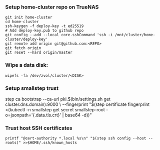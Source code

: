 ### Setup home-cluster repo on TrueNAS

```
git init home-cluster
cd home-cluster
ssh-keygen -f deploy-key -t ed25519
# Add deploy-key.pub to github repo
git config --add --local core.sshCommand 'ssh -i /mnt/cluster/home-cluster/deploy-key'
git remote add origin git@github.com:<REPO>
git fetch origin
git reset --hard origin/master
```

### Wipe a data disk:

```
wipefs -fa /dev/zvol/cluster/<DISK>
```

### Setup smallstep trust

step ca bootstrap --ca-url pki.$(bin/settings.sh get cluster.dns.domain):9000 \
	--fingerprint "$(step certificate fingerprint <(kubectl -n smallstep get secret smallstep-root -o=jsonpath='{.data.tls\.crt}' | base64 -d))"

### Trust host SSH certificates

`printf "@cert-authority *.local %s\n" "$(step ssh config --host --roots)" >>$HOME/.ssh/known_hosts`
